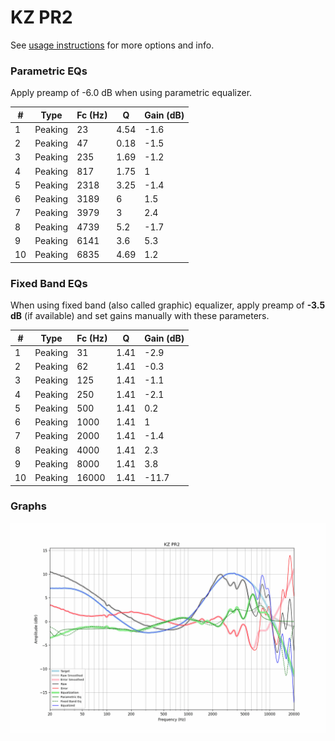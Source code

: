 # KZ PR2
See [usage instructions](https://github.com/jaakkopasanen/AutoEq#usage) for more options and info.

### Parametric EQs
Apply preamp of -6.0 dB when using parametric equalizer.

|   # | Type    |   Fc (Hz) |    Q |   Gain (dB) |
|-----|---------|-----------|------|-------------|
|   1 | Peaking |        23 | 4.54 |        -1.6 |
|   2 | Peaking |        47 | 0.18 |        -1.5 |
|   3 | Peaking |       235 | 1.69 |        -1.2 |
|   4 | Peaking |       817 | 1.75 |         1   |
|   5 | Peaking |      2318 | 3.25 |        -1.4 |
|   6 | Peaking |      3189 | 6    |         1.5 |
|   7 | Peaking |      3979 | 3    |         2.4 |
|   8 | Peaking |      4739 | 5.2  |        -1.7 |
|   9 | Peaking |      6141 | 3.6  |         5.3 |
|  10 | Peaking |      6835 | 4.69 |         1.2 |

### Fixed Band EQs
When using fixed band (also called graphic) equalizer, apply preamp of **-3.5 dB** (if available) and set gains manually with these parameters.

|   # | Type    |   Fc (Hz) |    Q |   Gain (dB) |
|-----|---------|-----------|------|-------------|
|   1 | Peaking |        31 | 1.41 |        -2.9 |
|   2 | Peaking |        62 | 1.41 |        -0.3 |
|   3 | Peaking |       125 | 1.41 |        -1.1 |
|   4 | Peaking |       250 | 1.41 |        -2.1 |
|   5 | Peaking |       500 | 1.41 |         0.2 |
|   6 | Peaking |      1000 | 1.41 |         1   |
|   7 | Peaking |      2000 | 1.41 |        -1.4 |
|   8 | Peaking |      4000 | 1.41 |         2.3 |
|   9 | Peaking |      8000 | 1.41 |         3.8 |
|  10 | Peaking |     16000 | 1.41 |       -11.7 |

### Graphs
![](./KZ%20PR2.png)
